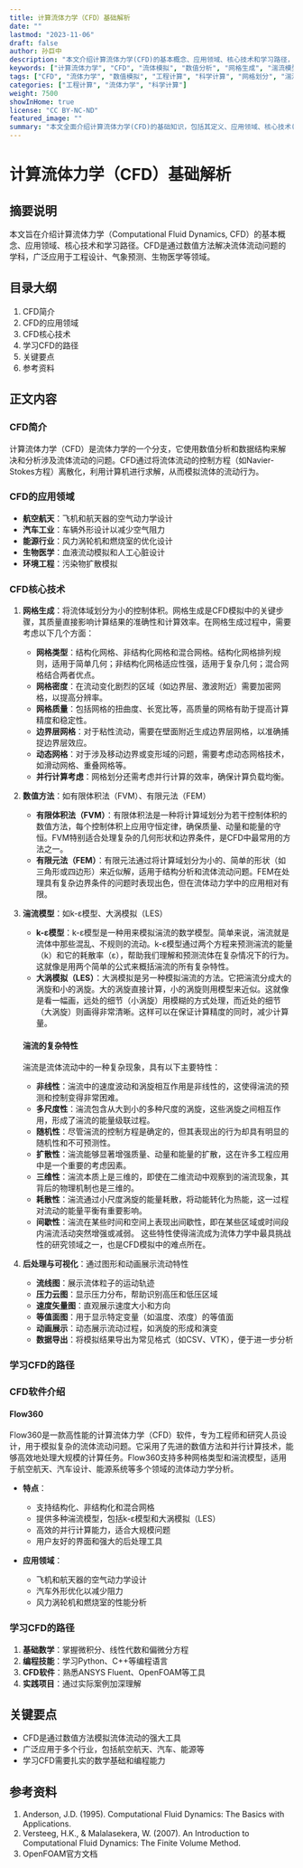 ```yaml
---
title: 计算流体力学（CFD）基础解析
date: ""
lastmod: "2023-11-06"
draft: false
author: 孙巨中
description: "本文介绍计算流体力学(CFD)的基本概念、应用领域、核心技术和学习路径，帮助读者了解这一重要的工程分析工具。"
keywords: ["计算流体力学", "CFD", "流体模拟", "数值分析", "网格生成", "湍流模型", "有限体积法", "工程仿真", "流体动力学", "数值计算"]
tags: ["CFD", "流体力学", "数值模拟", "工程计算", "科学计算", "网格划分", "湍流", "有限体积法", "计算科学", "工程仿真"]
categories: ["工程计算", "流体力学", "科学计算"]
weight: 7500
showInHome: true
license: "CC BY-NC-ND"
featured_image: ""
summary: "本文全面介绍计算流体力学(CFD)的基础知识，包括其定义、应用领域、核心技术(网格生成、数值方法、湍流模型等)以及学习路径，帮助读者建立对CFD的全面认识。"
---
```

# 计算流体力学（CFD）基础解析

## 摘要说明
本文旨在介绍计算流体力学（Computational Fluid Dynamics, CFD）的基本概念、应用领域、核心技术和学习路径。CFD是通过数值方法解决流体流动问题的学科，广泛应用于工程设计、气象预测、生物医学等领域。

## 目录大纲
1. CFD简介
2. CFD的应用领域
3. CFD核心技术
4. 学习CFD的路径
5. 关键要点
6. 参考资料

## 正文内容


### CFD简介
计算流体力学（CFD）是流体力学的一个分支，它使用数值分析和数据结构来解决和分析涉及流体流动的问题。CFD通过将流体流动的控制方程（如Navier-Stokes方程）离散化，利用计算机进行求解，从而模拟流体的流动行为。

### CFD的应用领域
- **航空航天**：飞机和航天器的空气动力学设计
- **汽车工业**：车辆外形设计以减少空气阻力
- **能源行业**：风力涡轮机和燃烧室的优化设计
- **生物医学**：血液流动模拟和人工心脏设计
- **环境工程**：污染物扩散模拟

### CFD核心技术
1. **网格生成**：将流体域划分为小的控制体积。网格生成是CFD模拟中的关键步骤，其质量直接影响计算结果的准确性和计算效率。在网格生成过程中，需要考虑以下几个方面：
   - **网格类型**：结构化网格、非结构化网格和混合网格。结构化网格排列规则，适用于简单几何；非结构化网格适应性强，适用于复杂几何；混合网格结合两者优点。
   - **网格密度**：在流动变化剧烈的区域（如边界层、激波附近）需要加密网格，以提高分辨率。
   - **网格质量**：包括网格的扭曲度、长宽比等，高质量的网格有助于提高计算精度和稳定性。
   - **边界层网格**：对于粘性流动，需要在壁面附近生成边界层网格，以准确捕捉边界层效应。
   - **动态网格**：对于涉及移动边界或变形域的问题，需要考虑动态网格技术，如滑动网格、重叠网格等。
   - **并行计算考虑**：网格划分还需考虑并行计算的效率，确保计算负载均衡。
2. **数值方法**：如有限体积法（FVM）、有限元法（FEM）
   - **有限体积法（FVM）**：有限体积法是一种将计算域划分为若干控制体积的数值方法，每个控制体积上应用守恒定律，确保质量、动量和能量的守恒。FVM特别适合处理复杂的几何形状和边界条件，是CFD中最常用的方法之一。
   - **有限元法（FEM）**：有限元法通过将计算域划分为小的、简单的形状（如三角形或四边形）来近似解，适用于结构分析和流体流动问题。FEM在处理具有复杂边界条件的问题时表现出色，但在流体动力学中的应用相对有限。
3. **湍流模型**：如k-ε模型、大涡模拟（LES）
   - **k-ε模型**：k-ε模型是一种用来模拟湍流的数学模型。简单来说，湍流就是流体中那些混乱、不规则的流动。k-ε模型通过两个方程来预测湍流的能量（k）和它的耗散率（ε），帮助我们理解和预测流体在复杂情况下的行为。这就像是用两个简单的公式来概括湍流的所有复杂特性。
   - **大涡模拟（LES）**：大涡模拟是另一种模拟湍流的方法。它把湍流分成大的涡旋和小的涡旋。大的涡旋直接计算，小的涡旋则用模型来近似。这就像是看一幅画，远处的细节（小涡旋）用模糊的方式处理，而近处的细节（大涡旋）则画得非常清晰。这样可以在保证计算精度的同时，减少计算量。
   #### 湍流的复杂特性
      湍流是流体流动中的一种复杂现象，具有以下主要特性：
      + **非线性**：湍流中的速度波动和涡旋相互作用是非线性的，这使得湍流的预测和控制变得非常困难。
      + **多尺度性**：湍流包含从大到小的多种尺度的涡旋，这些涡旋之间相互作用，形成了湍流的能量级联过程。
      + **随机性**：尽管湍流的控制方程是确定的，但其表现出的行为却具有明显的随机性和不可预测性。
      + **扩散性**：湍流能够显著增强质量、动量和能量的扩散，这在许多工程应用中是一个重要的考虑因素。
      + **三维性**：湍流本质上是三维的，即使在二维流动中观察到的湍流现象，其背后的物理机制也是三维的。
      + **耗散性**：湍流通过小尺度涡旋的能量耗散，将动能转化为热能，这一过程对流动的能量平衡有重要影响。
      + **间歇性**：湍流在某些时间和空间上表现出间歇性，即在某些区域或时间段内湍流活动突然增强或减弱。
      这些特性使得湍流成为流体力学中最具挑战性的研究领域之一，也是CFD模拟中的难点所在。
      
4. **后处理与可视化**：通过图形和动画展示流动特性
   - **流线图**：展示流体粒子的运动轨迹
   - **压力云图**：显示压力分布，帮助识别高压和低压区域
   - **速度矢量图**：直观展示速度大小和方向
   - **等值面图**：用于显示特定变量（如温度、浓度）的等值面
   - **动画展示**：动态展示流动过程，如涡旋的形成和演变
   - **数据导出**：将模拟结果导出为常见格式（如CSV、VTK），便于进一步分析

### 学习CFD的路径
### CFD软件介绍
#### Flow360
Flow360是一款高性能的计算流体力学（CFD）软件，专为工程师和研究人员设计，用于模拟复杂的流体流动问题。它采用了先进的数值方法和并行计算技术，能够高效地处理大规模的计算任务。Flow360支持多种网格类型和湍流模型，适用于航空航天、汽车设计、能源系统等多个领域的流体动力学分析。

- **特点**：
  - 支持结构化、非结构化和混合网格
  - 提供多种湍流模型，包括k-ε模型和大涡模拟（LES）
  - 高效的并行计算能力，适合大规模问题
  - 用户友好的界面和强大的后处理工具

- **应用领域**：
  - 飞机和航天器的空气动力学设计
  - 汽车外形优化以减少阻力
  - 风力涡轮机和燃烧室的性能分析



### 学习CFD的路径
1. **基础数学**：掌握微积分、线性代数和偏微分方程
2. **编程技能**：学习Python、C++等编程语言
3. **CFD软件**：熟悉ANSYS Fluent、OpenFOAM等工具
4. **实践项目**：通过实际案例加深理解

## 关键要点
- CFD是通过数值方法模拟流体流动的强大工具
- 广泛应用于多个行业，包括航空航天、汽车、能源等
- 学习CFD需要扎实的数学基础和编程能力

## 参考资料
1. Anderson, J.D. (1995). Computational Fluid Dynamics: The Basics with Applications.
2. Versteeg, H.K., & Malalasekera, W. (2007). An Introduction to Computational Fluid Dynamics: The Finite Volume Method.
3. OpenFOAM官方文档

```